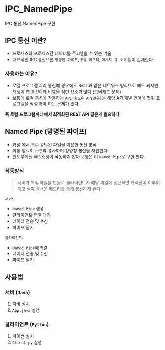 # IPC_NamedPipe

IPC 통신 NamedPipe 구현

## IPC 통신 이란?

-   프로세스와 프로세스간 데이터를 주고받을 수 있는 기술
-   대표적인 IPC 통신으론 `명명된 파이프`, `공유 메모리`, `메시지 큐`, `소켓` 등이 존재한다

### 사용하는 이유?

-   로컬 프로그램 끼리 통신에 경우에도 Rest 와 같은 네트워크 방식으로 해도 되지만 태생이 웹 통신이라 비효율 적인 요소가 많다 (오버헤드 문제)
-   보통에 로컬 통신에 작동하는 `API(윈도우 API같은)`는 해당 API 개발 언어에 맞춰 프로그램을 작성 해야 하는 문제가 있다.

**즉 로컬 프로그램끼리 에서 최적화된 REST API 같은게 필요하다**

## Named Pipe (망명된 파이프)

-   커널 에서 특수 정의된 파일을 이용한 통신 방식
-   작동 방식이 소켓과 유사하며 양방향 통신을 지원한다.
-   윈도우에선 `UDS` 소켓이 작동하지 않아 보통은 이 `Named Pipe`로 구현 한다.

### 작동방식

> 서버가 특정 파일을 만들고 클라이언트가 해당 파일에 접근하면 커넥션이 이루어지고 실제 통신은 메모리를 통해 통신하게 된다.

`서버`:

-   `Named Pipe` 생성
-   클라이언트 연결 대기
-   데이터 전송 및 수신
-   파이프 닫기

`클라이언트`:

-   `Named Pipe`에 연결
-   데이터 전송 및 수신
-   파이프 닫기

## 사용법

### 서버 (`Java`)

1. 자바 설치
2. `App.java` 실행

### 클라이언트 (`Python`)

1. 파이썬 설치
2. `Client.py` 실행
